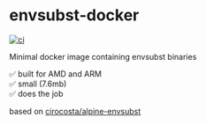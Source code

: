 # envsubst-docker

[![ci](https://github.com/flexwie/envsubst-docker/actions/workflows/build.yaml/badge.svg)](https://github.com/flexwie/envsubst-docker/actions/workflows/build.yaml)

Minimal docker image containing envsubst binaries

✅ built for AMD and ARM  
✅ small (7.6mb)  
✅ does the job

based on [cirocosta/alpine-envsubst](https://github.com/cirocosta/alpine-envsubst)
